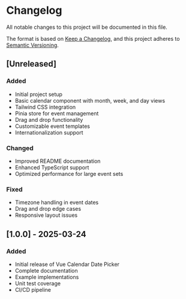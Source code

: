# Changelog

All notable changes to this project will be documented in this file.

The format is based on [Keep a Changelog](https://keepachangelog.com/en/1.0.0/),
and this project adheres to [Semantic Versioning](https://semver.org/spec/v2.0.0.html).

## [Unreleased]

### Added
- Initial project setup
- Basic calendar component with month, week, and day views
- Tailwind CSS integration
- Pinia store for event management
- Drag and drop functionality
- Customizable event templates
- Internationalization support

### Changed
- Improved README documentation
- Enhanced TypeScript support
- Optimized performance for large event sets

### Fixed
- Timezone handling in event dates
- Drag and drop edge cases
- Responsive layout issues

## [1.0.0] - 2025-03-24

### Added
- Initial release of Vue Calendar Date Picker
- Complete documentation
- Example implementations
- Unit test coverage
- CI/CD pipeline
